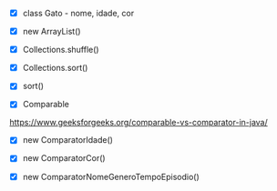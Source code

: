 - [x] class Gato - nome, idade, cor

- [x] new ArrayList()

- [x] Collections.shuffle()

- [x] Collections.sort()

- [x] sort()

- [x] Comparable

https://www.geeksforgeeks.org/comparable-vs-comparator-in-java/

- [x] new ComparatorIdade()

- [x] new ComparatorCor()

- [x] new ComparatorNomeGeneroTempoEpisodio()